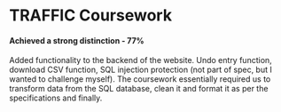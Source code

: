 # TRAFFIC Coursework
#### Achieved a strong distinction - 77% 
Added functionality to the backend of the website. Undo entry function, download CSV function, SQL injection protection (not part of spec, but I wanted to challenge myself). The coursework essentially required us to transform data from the SQL database, clean it and format it as per the specifications and finally. 
